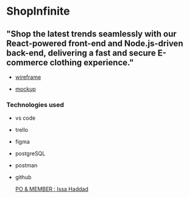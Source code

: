 # ShopInfinite
## "Shop the latest trends seamlessly with our React-powered front-end and Node.js-driven back-end, delivering a fast and secure E-commerce clothing experience."

- [wireframe](https://www.figma.com/file/vbYwbzF9pn9YmvuXwQyaOS/ShopInfinite?type=design&node-id=0-1&mode=design&t=YsocAo2OTECiWAeA-0)

- [mockup](https://www.figma.com/file/vbYwbzF9pn9YmvuXwQyaOS/ShopInfinite?type=design&node-id=10-2&mode=design&t=YsocAo2OTECiWAeA-0)

### Technologies used    
- vs code 
- trello
- figma
- postgreSQL
- postman
- github

  [ PO & MEMBER : Issa Haddad ](https://github.com/issa097)

